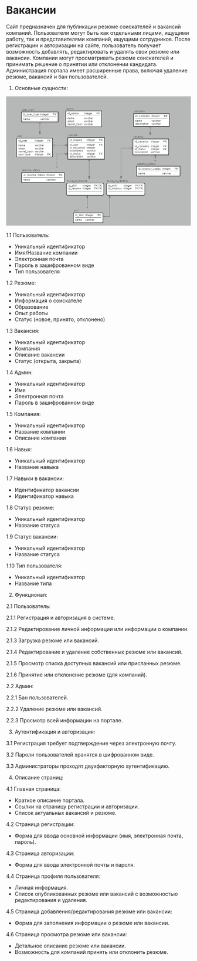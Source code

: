 # Вакансии
Сайт предназначен для публикации резюме соискателей и вакансий компаний. Пользователи могут быть как отдельными лицами, ищущими работу, так и представителями компаний, ищущими сотрудников. После регистрации и авторизации на сайте, пользователь получает возможность добавлять, редактировать и удалять свои резюме или вакансии. Компании могут просматривать резюме соискателей и принимать решение о принятии или отклонении кандидата. Администрация портала имеет расширенные права, включая удаление резюме, вакансий и бан пользователей.

1. Основные сущности:

![model](https://github.com/Sasha1517875/Vacancy/blob/master/model.jpeg)

1.1 Пользователь:
- Уникальный идентификатор
- Имя/Название компании
- Электронная почта
- Пароль в зашифрованном виде
- Тип пользователя

1.2 Резюме:
- Уникальный идентификатор
- Информация о соискателе
- Образование
- Опыт работы
- Статус (новое, принято, отклонено)

1.3 Вакансия:
- Уникальный идентификатор
- Компания
- Описание вакансии
- Статус (открыта, закрыта)

1.4 Админ:
- Уникальный идентификатор
- Имя
- Электронная почта
- Пароль в зашифрованном виде

1.5 Компания:
- Уникальный идентификатор
- Название компании
- Описание компании

1.6 Навык:
- Уникальный идентификатор
- Название навыка

1.7 Навыки в вакансии:
- Идентификатор вакансии
- Идентификатор навыка

1.8 Статус резюме:
- Уникальный идентификатор
- Название статуса

1.9 Статус вакансии:
- Уникальный идентификатор
- Название статуса

1.10 Тип пользователя:
- Уникальный идентификатор
- Название типа

2. Функционал:

2.1 Пользователь:

2.1.1 Регистрация и авторизация в системе.

2.1.2 Редактирование личной информации или информации о компании.

2.1.3 Загрузка резюме или вакансий.

2.1.4 Редактирование и удаление собственных резюме или вакансий.

2.1.5 Просмотр списка доступных вакансий или присланных резюме.

2.1.6 Принятие или отклонение резюме (для компаний).

2.2 Админ:

2.2.1 Бан пользователей.

2.2.2 Удаление резюме или вакансий.

2.2.3 Просмотр всей информации на портале.

3. Аутентификация и авторизация:

3.1 Регистрация требует подтверждение через электронную почту.

3.2 Пароли пользователей хранятся в шифрованном виде.

3.3 Администраторы проходят двухфакторную аутентификацию.

4. Описание страниц:

4.1 Главная страница:
- Краткое описание портала.
- Ссылки на страницу регистрации и авторизации.
- Список актуальных вакансий и резюме.

4.2 Страница регистрации:
- Форма для ввода основной информации (имя, электронная почта, пароль).

4.3 Страница авторизации:
- Форма для ввода электронной почты и пароля.

4.4 Страница профиля пользователя:
- Личная информация.
- Список опубликованных резюме или вакансий с возможностью редактирования и удаления.
  
4.5 Страница добавления/редактирования резюме или вакансии:
- Форма для заполнения информации о резюме или вакансии.

4.6 Страница просмотра резюме или вакансии:
- Детальное описание резюме или вакансии.
- Возможность для компаний принять или отклонить резюме.
